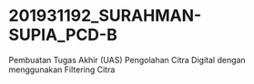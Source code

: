 # 201931192_SURAHMAN-SUPIA_PCD-B
Pembuatan Tugas Akhir (UAS) Pengolahan Citra Digital dengan menggunakan Filtering Citra
